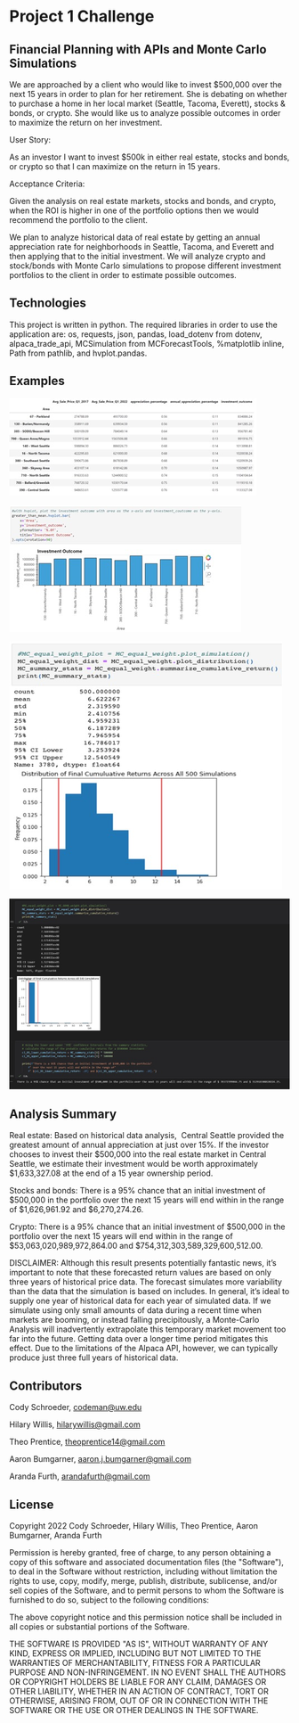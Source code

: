 # Project 1 Challenge

## Financial Planning with APIs and Monte Carlo Simulations

We are approached by a client who would like to invest $500,000 over the next 15 years in order to plan for her retirement. She is debating on whether to purchase a home in her local market (Seattle, Tacoma, Everett), stocks & bonds, or crypto. She would like us to analyze possible outcomes in order to maximize the return on her investment.


User Story:

As an investor I want to invest $500k in either real estate, stocks and bonds, or crypto so that I can maximize on the return in 15 years.

Acceptance Criteria:

Given the analysis on real estate markets, stocks and bonds, and crypto, when the ROI is higher in one of the portfolio options then we would recommend the portfolio to the client.


We plan to analyze historical data of real estate by getting an annual appreciation rate for neighborhoods in Seattle, Tacoma, and Everett and then applying that to the initial investment. We will analyze crypto and stock/bonds with Monte Carlo simulations to propose different investment portfolios to the client in order to estimate possible outcomes.



## Technologies

This project is written in python. The required libraries in order to use the application are: 
os, requests, json, pandas, load_dotenv from dotenv, alpaca_trade_api, MCSimulation from MCForecastTools, %matplotlib inline, Path from pathlib, and hvplot.pandas.



## Examples

![RealEstate](https://github.com/theop-55410/Project-1/blob/main/Images/RE1.jpg)

![RealEstate2](https://github.com/theop-55410/Project-1/blob/main/Images/RE2.jpg)

![MC_StockBonds](https://github.com/theop-55410/Project-1/blob/main/Images/SB1.jpg)

![MC_StockBonds](https://github.com/theop-55410/Project-1/blob/main/Images/C2.jpg)


## Analysis Summary

Real estate: Based on historical data analysis,  Central Seattle provided the greatest amount of annual appreciation at just over 15%. If the investor chooses to invest their $500,000 into the real estate market in Central Seattle, we estimate their investment would be worth approximately $1,633,327.08 at the end of a 15 year ownership period.

Stocks and bonds: There is a 95% chance that an initial investment of $500,000 in the portfolio over the next 15 years will end within in the range of $1,626,961.92 and $6,270,274.26.

Crypto: There is a 95% chance that an initial investment of $500,000 in the portfolio over the next 15 years will end within in the range of $53,063,020,989,972,864.00 and $754,312,303,589,329,600,512.00.

DISCLAIMER: Although this result presents potentially fantastic news, it’s important to note that these forecasted return values are based on only three years of historical price data. The forecast simulates more variability than the data that the simulation is based on includes. In general, it’s ideal to supply one year of historical data for each year of simulated data. If we simulate using only small amounts of data during a recent time when markets are booming, or instead falling precipitously, a Monte-Carlo Analysis will inadvertently extrapolate this temporary market movement too far into the future. Getting data over a longer time period mitigates this effect. Due to the limitations of the Alpaca API, however, we can typically produce just three full years of historical data.



## Contributors

Cody Schroeder, codeman@uw.edu

Hilary Willis, hilarywillis@gmail.com

Theo Prentice, theoprentice14@gmail.com

Aaron Bumgarner, aaron.j.bumgarner@gmail.com

Aranda Furth, arandafurth@gmail.com



## License

Copyright 2022 Cody Schroeder, Hilary Willis, Theo Prentice, Aaron Bumgarner, Aranda Furth

Permission is hereby granted, free of charge, to any person obtaining a copy of this software and associated documentation files (the "Software"), to deal in the Software without restriction, including without limitation the rights to use, copy, modify, merge, publish, distribute, sublicense, and/or sell copies of the Software, and to permit persons to whom the Software is furnished to do so, subject to the following conditions:

The above copyright notice and this permission notice shall be included in all copies or substantial portions of the Software.

THE SOFTWARE IS PROVIDED "AS IS", WITHOUT WARRANTY OF ANY KIND, EXPRESS OR IMPLIED, INCLUDING BUT NOT LIMITED TO THE WARRANTIES OF MERCHANTABILITY, FITNESS FOR A PARTICULAR PURPOSE AND NON-INFRINGEMENT. IN NO EVENT SHALL THE AUTHORS OR COPYRIGHT HOLDERS BE LIABLE FOR ANY CLAIM, DAMAGES OR OTHER LIABILITY, WHETHER IN AN ACTION OF CONTRACT, TORT OR OTHERWISE, ARISING FROM, OUT OF OR IN CONNECTION WITH THE SOFTWARE OR THE USE OR OTHER DEALINGS IN THE SOFTWARE.
